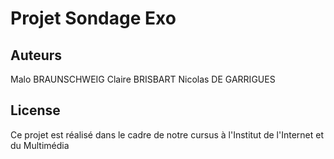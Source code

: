 # Projet Sondage Exo

## Auteurs
Malo BRAUNSCHWEIG
Claire BRISBART
Nicolas DE GARRIGUES

## License

Ce projet est réalisé dans le cadre de notre cursus à l'Institut de l'Internet et du Multimédia
